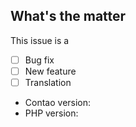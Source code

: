 ## What's the matter

This issue is a 
 
- [ ] Bug fix 
- [ ] New feature 
- [ ] Translation 

- Contao version:
- PHP version:

<!--
- Please fill in this template according to your issue.
- For usage questions, visit https://community.contao.org/
- Otherwise, replace this comment by the description of your issue.
-->